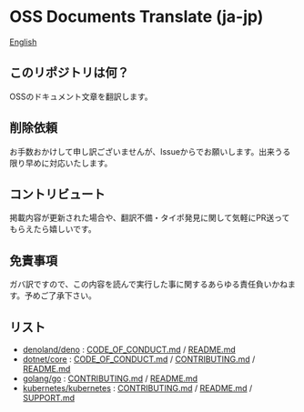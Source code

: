 # OSS Documents Translate (ja-jp)
[English](../README.md)

## このリポジトリは何？
OSSのドキュメント文章を翻訳します。

## 削除依頼
お手数おかけして申し訳ございませんが、Issueからでお願いします。出来うる限り早めに対応いたします。

## コントリビュート
掲載内容が更新された場合や、翻訳不備・タイポ発見に関して気軽にPR送ってもらえたら嬉しいです。

## 免責事項
ガバ訳ですので、この内容を読んで実行した事に関するあらゆる責任負いかねます。予めご了承下さい。

## リスト
- [denoland/deno](https://github.com/denoland/deno) : [CODE_OF_CONDUCT.md](../contents/denoland/deno/CODE_OF_CONDUCT.md) / [README.md](../contents/denoland/deno/README.md)
- [dotnet/core](https://github.com/dotnet/core) : [CODE_OF_CONDUCT.md](../contents/dotnet/core/CODE_OF_CONDUCT.md) / [CONTRIBUTING.md](../contents/dotnet/core/CONTRIBUTING.md) / [README.md](../contents/dotnet/core/README.md)
- [golang/go](https://github.com/golang/go) : [CONTRIBUTING.md](../contents/golang/go/CONTRIBUTING.md) / [README.md](../contents/golang/go/README.md)
- [kubernetes/kubernetes](https://github.com/kubernetes/kubernetes) : [CONTRIBUTING.md](../contents/kubernetes/kubernetes/CONTRIBUTING.md) / [README.md](../contents/kubernetes/kubernetes/README.md) / [SUPPORT.md](../contents/kubernetes/kubernetes/SUPPORT.md)
